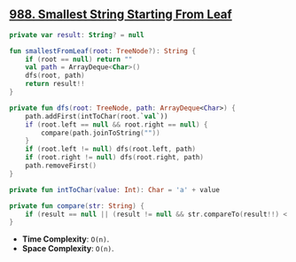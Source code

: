 ## [988. Smallest String Starting From Leaf](https://leetcode.com/problems/smallest-string-starting-from-leaf)

```kotlin
private var result: String? = null

fun smallestFromLeaf(root: TreeNode?): String {
    if (root == null) return ""
    val path = ArrayDeque<Char>()
    dfs(root, path)
    return result!!
}

private fun dfs(root: TreeNode, path: ArrayDeque<Char>) {
    path.addFirst(intToChar(root.`val`))
    if (root.left == null && root.right == null) {
        compare(path.joinToString(""))
    }
    if (root.left != null) dfs(root.left, path)
    if (root.right != null) dfs(root.right, path)
    path.removeFirst()
}

private fun intToChar(value: Int): Char = 'a' + value

private fun compare(str: String) {
    if (result == null || (result != null && str.compareTo(result!!) < 0)) result = str
}
```

* **Time Complexity**: `O(n)`.
* **Space Complexity**: `O(n)`.